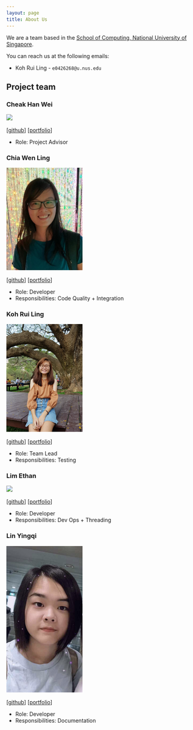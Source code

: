 ```yaml
---
layout: page
title: About Us
---
```


We are a team based in the [School of Computing, National University of Singapore](http://www.comp.nus.edu.sg).

You can reach us at the following emails:
- Koh Rui Ling - `e0426268@u.nus.edu`

## Project team

### Cheak Han Wei

<img src="images/johndoe.png" width="200px">

[[github](https://github.com/johndoe)]
[[portfolio](team/johndoe.md)]

* Role: Project Advisor

### Chia Wen Ling

<img src="images/cwenling.png" width="200px">

[[github](http://github.com/cwenling)]
[[portfolio](team/cwenling.md)]

* Role: Developer
* Responsibilities: Code Quality + Integration

### Koh Rui Ling

<img src="images/ruilingk.png" width="200px">

[[github](http://github.com/ruilingk)] [[portfolio](team/ruilingk.md)]

* Role: Team Lead
* Responsibilities: Testing

### Lim Ethan

<img src="images/johndoe.png" width="200px">

[[github](http://github.com/johndoe)]
[[portfolio](team/johndoe.md)]

* Role: Developer
* Responsibilities: Dev Ops + Threading

### Lin Yingqi

<img src="images/yingqi.png" width="200px">

[[github](http://github.com/yingqi0607)]
[[portfolio](team/yingqi0607.md)]

* Role: Developer
* Responsibilities: Documentation
